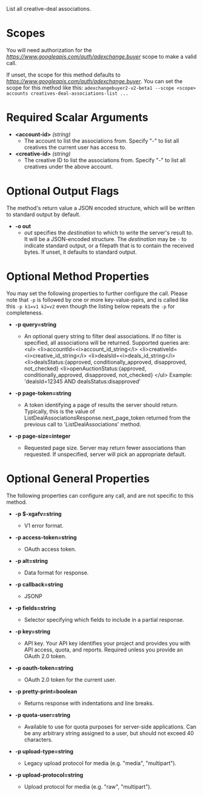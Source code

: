 List all creative-deal associations.
# Scopes

You will need authorization for the *https://www.googleapis.com/auth/adexchange.buyer* scope to make a valid call.

If unset, the scope for this method defaults to *https://www.googleapis.com/auth/adexchange.buyer*.
You can set the scope for this method like this: `adexchangebuyer2-v2-beta1 --scope <scope> accounts creatives-deal-associations-list ...`
# Required Scalar Arguments
* **&lt;account-id&gt;** *(string)*
    - The account to list the associations from.
        Specify &#34;-&#34; to list all creatives the current user has access to.
* **&lt;creative-id&gt;** *(string)*
    - The creative ID to list the associations from.
        Specify &#34;-&#34; to list all creatives under the above account.

# Optional Output Flags

The method's return value a JSON encoded structure, which will be written to standard output by default.

* **-o out**
    - *out* specifies the *destination* to which to write the server's result to.
      It will be a JSON-encoded structure.
      The *destination* may be `-` to indicate standard output, or a filepath that is to contain the received bytes.
      If unset, it defaults to standard output.
# Optional Method Properties

You may set the following properties to further configure the call. Please note that `-p` is followed by one 
or more key-value-pairs, and is called like this `-p k1=v1 k2=v2` even though the listing below repeats the
`-p` for completeness.

* **-p query=string**
    - An optional query string to filter deal associations. If no filter is
        specified, all associations will be returned.
        Supported queries are:
        &lt;ul&gt;
        &lt;li&gt;accountId=&lt;i&gt;account_id_string&lt;/i&gt;
        &lt;li&gt;creativeId=&lt;i&gt;creative_id_string&lt;/i&gt;
        &lt;li&gt;dealsId=&lt;i&gt;deals_id_string&lt;/i&gt;
        &lt;li&gt;dealsStatus:{approved, conditionally_approved, disapproved,
                          not_checked}
        &lt;li&gt;openAuctionStatus:{approved, conditionally_approved, disapproved,
                                 not_checked}
        &lt;/ul&gt;
        Example: &#39;dealsId=12345 AND dealsStatus:disapproved&#39;

* **-p page-token=string**
    - A token identifying a page of results the server should return.
        Typically, this is the value of
        ListDealAssociationsResponse.next_page_token
        returned from the previous call to &#39;ListDealAssociations&#39; method.

* **-p page-size=integer**
    - Requested page size. Server may return fewer associations than requested.
        If unspecified, server will pick an appropriate default.

# Optional General Properties

The following properties can configure any call, and are not specific to this method.

* **-p $-xgafv=string**
    - V1 error format.

* **-p access-token=string**
    - OAuth access token.

* **-p alt=string**
    - Data format for response.

* **-p callback=string**
    - JSONP

* **-p fields=string**
    - Selector specifying which fields to include in a partial response.

* **-p key=string**
    - API key. Your API key identifies your project and provides you with API access, quota, and reports. Required unless you provide an OAuth 2.0 token.

* **-p oauth-token=string**
    - OAuth 2.0 token for the current user.

* **-p pretty-print=boolean**
    - Returns response with indentations and line breaks.

* **-p quota-user=string**
    - Available to use for quota purposes for server-side applications. Can be any arbitrary string assigned to a user, but should not exceed 40 characters.

* **-p upload-type=string**
    - Legacy upload protocol for media (e.g. &#34;media&#34;, &#34;multipart&#34;).

* **-p upload-protocol=string**
    - Upload protocol for media (e.g. &#34;raw&#34;, &#34;multipart&#34;).
